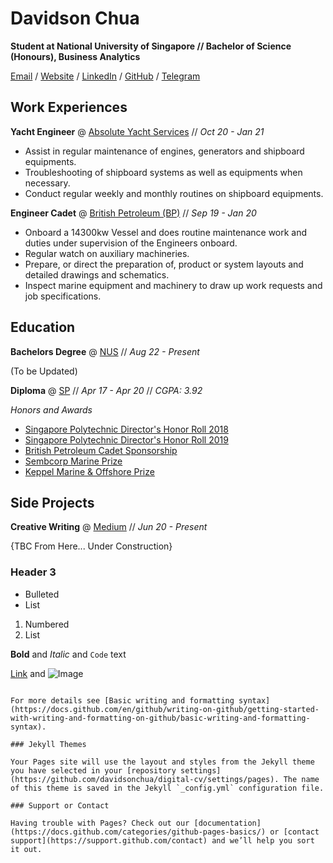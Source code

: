 # Davidson Chua 
**Student at National University of Singapore // Bachelor of Science (Honours), Business Analytics**

[Email](davidson99here@gmail.com) / [Website](https://davidsonchua.super.site) / [LinkedIn](https://www.linkedin.com/in/davidsonchua/) / [GitHub](https://github.com/davidsonchua) / [Telegram](https://github.com/davidsonchua) 

## Work Experiences 

**Yacht Engineer** @ [Absolute Yacht Services](http://www.absoluteyacht.com.sg/?fbclid=IwAR2OjUcC6h9VlZSPsWAYjJaz0lYxPpdSrf79k3lszP8LNa34wAT7bXkwMSM) // _Oct 20 - Jan 21_ 

- Assist in regular maintenance of engines, generators and shipboard equipments.
- Troubleshooting of shipboard systems as well as equipments when necessary.
- Conduct regular weekly and monthly routines on shipboard equipments.

**Engineer Cadet** @ [British Petroleum (BP)](https://www.bp.com/en/global/corporate/what-we-do/bp-worldwide/bp-in-singapore.html) // _Sep 19 - Jan 20_ 

- Onboard a 14300kw Vessel and does routine maintenance work and duties under supervision of the Engineers onboard.
- Regular watch on auxiliary machineries.
- Prepare, or direct the preparation of, product or system layouts and detailed drawings and schematics.
- Inspect marine equipment and machinery to draw up work requests and job specifications.

## Education

**Bachelors Degree** @ [NUS](https://www.comp.nus.edu.sg/programmes/ug/ba/) // _Aug 22 - Present_

(To be Updated) 

**Diploma** @ [SP](https://www.sp.edu.sg/sma/courses/full-time-diplomas/marine-engineering/overview) // _Apr 17 - Apr 20_ // _CGPA: 3.92_ 

_Honors and Awards_ 
- [Singapore Polytechnic Director's Honor Roll 2018](https://drive.google.com/file/d/1OyCJqEId13DK6jgWYUotHWCSHkb1B1uF/view?usp=sharing)
- [Singapore Polytechnic Director's Honor Roll 2019](https://drive.google.com/file/d/1wJjybAEKz4aASSXaCjtKwQLKflGn4qwU/view?usp=sharing)
- [British Petroleum Cadet Sponsorship](https://www.bp.com/en/global/corporate/careers/students-and-graduates/locations/singapore/shipping-cadets/singapore-engineer-cadet.html)
- [Sembcorp Marine Prize](https://drive.google.com/file/d/1jzdOpuuNtjLDE9wrzRD-ujBASDxorc9o/view?usp=sharing)
- [Keppel Marine & Offshore Prize](https://drive.google.com/file/d/1TD7HVmlbvZMQTfRrJVEZDacSeA6D4m5k/view?usp=sharing)

## Side Projects

**Creative Writing** @ [Medium](https://medium.com/@davidsonchua) // _Jun 20 - Present_



{TBC From Here... Under Construction}

### Header 3

- Bulleted
- List

1. Numbered
2. List

**Bold** and _Italic_ and `Code` text

[Link](url) and ![Image](src)
```

For more details see [Basic writing and formatting syntax](https://docs.github.com/en/github/writing-on-github/getting-started-with-writing-and-formatting-on-github/basic-writing-and-formatting-syntax).

### Jekyll Themes

Your Pages site will use the layout and styles from the Jekyll theme you have selected in your [repository settings](https://github.com/davidsonchua/digital-cv/settings/pages). The name of this theme is saved in the Jekyll `_config.yml` configuration file.

### Support or Contact

Having trouble with Pages? Check out our [documentation](https://docs.github.com/categories/github-pages-basics/) or [contact support](https://support.github.com/contact) and we’ll help you sort it out.
